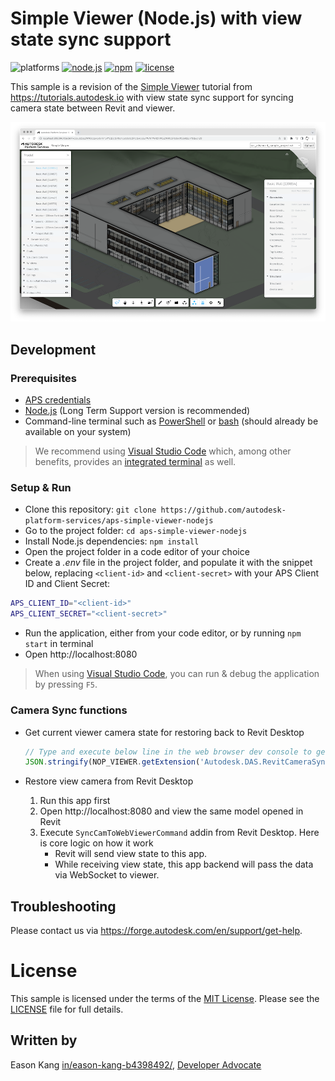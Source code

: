 # Simple Viewer (Node.js) with view state sync support

![platforms](https://img.shields.io/badge/platform-windows%20%7C%20osx%20%7C%20linux-lightgray.svg)
[![node.js](https://img.shields.io/badge/Node.js-16.16-blue.svg)](https://nodejs.org)
[![npm](https://img.shields.io/badge/npm-8.11-blue.svg)](https://www.npmjs.com/)
[![license](https://img.shields.io/:license-mit-green.svg)](https://opensource.org/licenses/MIT)

This sample is a revision of the [Simple Viewer](https://tutorials.autodesk.io/tutorials/simple-viewer/) tutorial
from https://tutorials.autodesk.io with view state sync support for syncing camera state between Revit and viewer.

![thumbnail](thumbnail.png)

## Development

### Prerequisites

- [APS credentials](https://forge.autodesk.com/en/docs/oauth/v2/tutorials/create-app)
- [Node.js](https://nodejs.org) (Long Term Support version is recommended)
- Command-line terminal such as [PowerShell](https://learn.microsoft.com/en-us/powershell/scripting/overview)
or [bash](https://en.wikipedia.org/wiki/Bash_(Unix_shell)) (should already be available on your system)

> We recommend using [Visual Studio Code](https://code.visualstudio.com) which, among other benefits,
> provides an [integrated terminal](https://code.visualstudio.com/docs/terminal/basics) as well.

### Setup & Run

- Clone this repository: `git clone https://github.com/autodesk-platform-services/aps-simple-viewer-nodejs`
- Go to the project folder: `cd aps-simple-viewer-nodejs`
- Install Node.js dependencies: `npm install`
- Open the project folder in a code editor of your choice
- Create a _.env_ file in the project folder, and populate it with the snippet below,
replacing `<client-id>` and `<client-secret>` with your APS Client ID and Client Secret:

```bash
APS_CLIENT_ID="<client-id>"
APS_CLIENT_SECRET="<client-secret>"
```

- Run the application, either from your code editor, or by running `npm start` in terminal
- Open http://localhost:8080

> When using [Visual Studio Code](https://code.visualstudio.com), you can run & debug
> the application by pressing `F5`.


### Camera Sync functions

- Get current viewer camera state for restoring back to Revit Desktop
    ```js
    // Type and execute below line in the web browser dev console to get view state string
    JSON.stringify(NOP_VIEWER.getExtension('Autodesk.DAS.RevitCameraSync').getViewState())
    ```

- Restore view camera from Revit Desktop
    1. Run this app first
    2. Open http://localhost:8080 and view the same model opened in Revit
    3. Execute `SyncCamToWebViewerCommand` addin from Revit Desktop. Here is core logic on how it work
        - Revit will send view state to this app.
        - While receiving view state, this app backend will pass the data via WebSocket to viewer.

## Troubleshooting

Please contact us via https://forge.autodesk.com/en/support/get-help.

# License

This sample is licensed under the terms of the [MIT License](http://opensource.org/licenses/MIT).
Please see the [LICENSE](LICENSE) file for full details.

## Written by

Eason Kang [in/eason-kang-b4398492/](https://www.linkedin.com/in/eason-kang-b4398492), [Developer Advocate](http://aps.autodesk.com)
